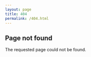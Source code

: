 ```yaml
---
layout: page
title: 404
permalink: /404.html
---
```


## Page not found

The requested page could not be found.

